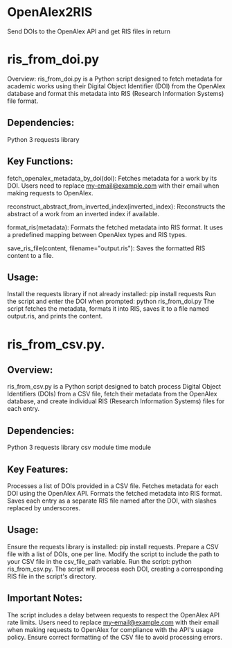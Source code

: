 # OpenAlex2RIS
Send DOIs to the OpenAlex API and get RIS files in return

# ris_from_doi.py
Overview:
ris_from_doi.py is a Python script designed to fetch metadata for academic works using their Digital Object Identifier (DOI) from the OpenAlex database and format this metadata into RIS (Research Information Systems) file format.

## Dependencies:

  Python 3
  requests library

## Key Functions:

fetch_openalex_metadata_by_doi(doi): Fetches metadata for a work by its DOI. Users need to replace my-email@example.com with their email when making requests to OpenAlex.

reconstruct_abstract_from_inverted_index(inverted_index): Reconstructs the abstract of a work from an inverted index if available.

format_ris(metadata): Formats the fetched metadata into RIS format. It uses a predefined mapping between OpenAlex types and RIS types.

save_ris_file(content, filename="output.ris"): Saves the formatted RIS content to a file.

## Usage:

Install the requests library if not already installed: pip install requests
Run the script and enter the DOI when prompted: python ris_from_doi.py
The script fetches the metadata, formats it into RIS, saves it to a file named output.ris, and prints the content.

# ris_from_csv.py.

## Overview:
ris_from_csv.py is a Python script designed to batch process Digital Object Identifiers (DOIs) from a CSV file, fetch their metadata from the OpenAlex database, and create individual RIS (Research Information Systems) files for each entry. 

## Dependencies:

  Python 3
  requests library
  csv module
  time module

## Key Features:

Processes a list of DOIs provided in a CSV file.
Fetches metadata for each DOI using the OpenAlex API.
Formats the fetched metadata into RIS format.
Saves each entry as a separate RIS file named after the DOI, with slashes replaced by underscores.

## Usage:

Ensure the requests library is installed: pip install requests.
Prepare a CSV file with a list of DOIs, one per line.
Modify the script to include the path to your CSV file in the csv_file_path variable.
Run the script: python ris_from_csv.py.
The script will process each DOI, creating a corresponding RIS file in the script's directory.

## Important Notes:

The script includes a delay between requests to respect the OpenAlex API rate limits.
Users need to replace my-email@example.com with their email when making requests to OpenAlex for compliance with the API's usage policy.
Ensure correct formatting of the CSV file to avoid processing errors.
